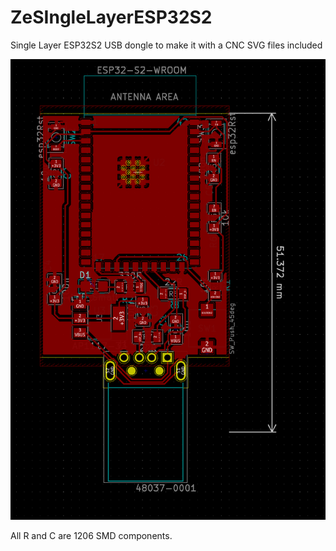 # ZeSIngleLayerESP32S2
Single Layer ESP32S2 USB dongle to make it with a CNC
SVG files included

![Single layer ESP32S2 PCB](https://github.com/ccadic/ZeSIngleLayerESP32S2/blob/main/songle2.jpg)

All R and C are 1206 SMD components.

